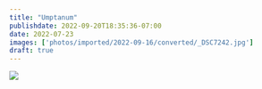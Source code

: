 ```yaml
---
title: "Umptanum"
publishdate: 2022-09-20T18:35:36-07:00
date: 2022-07-23
images: ['photos/imported/2022-09-16/converted/_DSC7242.jpg']
draft: true
---
```


![](../photos/imported/2022-05-31/converted/DSC05839.jpg)